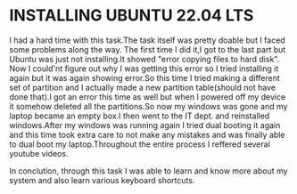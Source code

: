 <h1>INSTALLING UBUNTU 22.04 LTS</h1>

I had a hard time with this task.The task itself was pretty doable but I faced some problems along the way.
The first time I did it,I got to the last part but Ubuntu was just not installing.It showed "error copying files to hard disk".
Now I could'nt figure out why I was getting this error so I tried installing it again but it was again showing error.So this time I tried making a different set of partition and I actually made a new partition table(should not have done that).I got an error this time as well but when  I powered off my device it somehow deleted all the partitions.So now my windows was gone and my laptop became an empty box.I then went to the IT dept. and reinstalled windows.After my windows was running again I tried dual booting it again and this time took extra care to not make any mistakes and was finally able to dual boot my laptop.Throughout the entire process I reffered several youtube videos.

In conclution, through this task I was able to learn and know more about my system and also learn various keyboard shortcuts.
